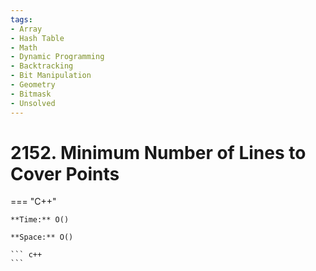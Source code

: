 ```yaml
---
tags:
- Array
- Hash Table
- Math
- Dynamic Programming
- Backtracking
- Bit Manipulation
- Geometry
- Bitmask
- Unsolved
---
```



# 2152. Minimum Number of Lines to Cover Points

=== "C++"

    **Time:** O()

    **Space:** O()

    ``` c++
    ```
